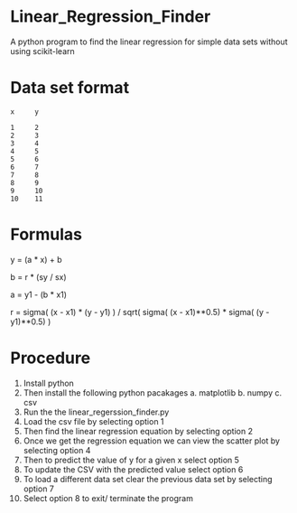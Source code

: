 # Linear_Regression_Finder

A python program to find the linear regression for simple data sets without using scikit-learn

# Data set format

    x     y
    
    1	  2
    2	  3
    3	  4
    4	  5
    5	  6
    6	  7
    7	  8
    8	  9
    9	  10
    10	  11
   
# Formulas

 y = (a * x) + b

 b = r * (sy / sx)

 a = y1 - (b * x1)

 r = sigma( (x - x1) * (y - y1) ) / sqrt( sigma( (x - x1)**0.5) * sigma( (y - y1)**0.5) )

# Procedure

1. Install python
2. Then install the following python pacakages
    a. matplotlib
    b. numpy
    c. csv
3. Run the the linear_regerssion_finder.py
4. Load the csv file by selecting option 1
5. Then find the linear regression equation by selecting option 2
6. Once we get the regression equation we can view the scatter plot by selecting option 4
7. Then to predict the value of y for a given x select option 5
8. To update the CSV with the predicted value select option 6
9. To load a different data set clear the previous data set by selecting option 7
10. Select option 8 to exit/ terminate the program
